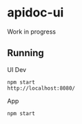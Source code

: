 # apidoc-ui
Work in progress

## Running

UI Dev

    npm start
    http://localhost:8080/
    
App

    npm start
